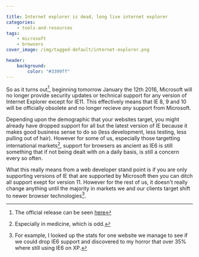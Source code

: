 ```yaml
---

title: Internet explorer is dead, long live internet explorer
categories:
    - tools-and-resources
tags:
    - microsoft
    - browsers
cover_image: /img/tagged-default/internet-explorer.png

header:
    background:
        color: "#3399ff"
---
```


So as it turns out[^1], beginning tomorrow January the 12th 2016, Microsoft will no longer provide security updates or technical support for any version of Internet Explorer except for IE11. This effectively means that IE 8, 9 and 10 will be officially obsolete and no longer recieve *any* support from Microsoft.

Depending upon the demographic that your websites target, you might already have dropped support for all but the latest version of IE because it makes good business sense to do so (less development, less testing, less pulling out of hair). However for some of us, especially those targetting international markets[^2], support for browsers as ancient as IE6 is still something that if not being dealt with on a daily basis, is still a concern every so often. 

What this really means from a web developer stand point is if you are only supporting versions of IE that are supported by Microsoft then you can ditch all support exept for version 11. However for the rest of us, it doesn't really change anything until the majority in markets we and our clients target shift to newer browser technologies[^3].

[^1]: The official release can be seen [here](https://www.microsoft.com/en-us/WindowsForBusiness/End-of-IE-support)
[^2]: Especially in medicine, which is odd.
[^3]: For example, I looked up the stats for one website we manage to see if we could drop IE6 support and discovered to my horror that over 35% where still using IE6 on XP.
